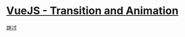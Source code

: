 # [VueJS - Transition and Animation](https://www.tutorialspoint.com/vuejs/vuejs_transition_and_animation.htm)

跳过